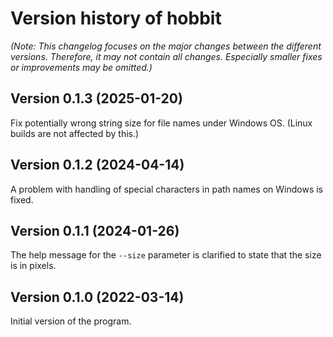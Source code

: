 # Version history of hobbit

_(Note: This changelog focuses on the major changes between the different
versions. Therefore, it may not contain all changes. Especially smaller fixes or
improvements may be omitted.)_

## Version 0.1.3 (2025-01-20)

Fix potentially wrong string size for file names under Windows OS.
(Linux builds are not affected by this.)

## Version 0.1.2 (2024-04-14)

A problem with handling of special characters in path names on Windows is fixed.

## Version 0.1.1 (2024-01-26)

The help message for the `--size` parameter is clarified to state that the size
is in pixels.

## Version 0.1.0 (2022-03-14)

Initial version of the program.
